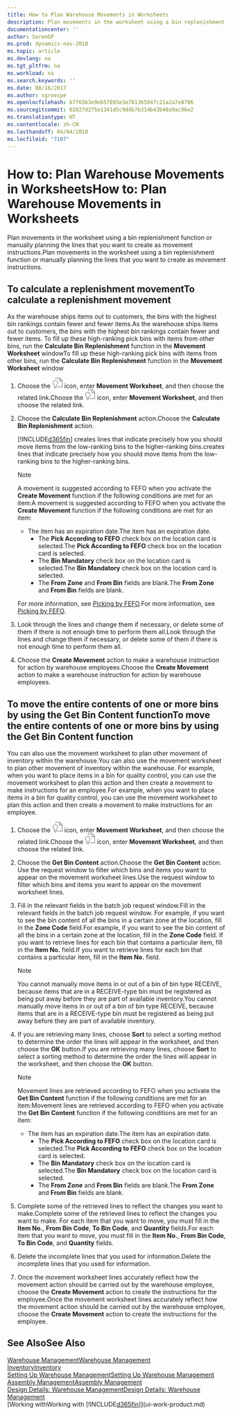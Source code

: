 ```yaml
---
title: How to Plan Warehouse Movements in Worksheets
description: Plan movements in the worksheet using a bin replenishment function or manually planning the lines that you want to create as movement instructions.
documentationcenter: ''
author: SorenGP
ms.prod: dynamics-nav-2018
ms.topic: article
ms.devlang: na
ms.tgt_pltfrm: na
ms.workload: na
ms.search.keywords: ''
ms.date: 08/16/2017
ms.author: sgroespe
ms.openlocfilehash: b7f63b3e9eb57893e3e781365847c21a2a7e8706
ms.sourcegitcommit: 02827d275e1341d5c9ddb7b314b43b48a9ac96e2
ms.translationtype: HT
ms.contentlocale: zh-CN
ms.lasthandoff: 04/04/2019
ms.locfileid: "7107"
---
```

# <a name="how-to-plan-warehouse-movements-in-worksheets"></a><span data-ttu-id="4e2ee-103">How to: Plan Warehouse Movements in Worksheets</span><span class="sxs-lookup"><span data-stu-id="4e2ee-103">How to: Plan Warehouse Movements in Worksheets</span></span>
<span data-ttu-id="4e2ee-104">Plan movements in the worksheet using a bin replenishment function or manually planning the lines that you want to create as movement instructions.</span><span class="sxs-lookup"><span data-stu-id="4e2ee-104">Plan movements in the worksheet using a bin replenishment function or manually planning the lines that you want to create as movement instructions.</span></span>  

## <a name="to-calculate-a-replenishment-movement"></a><span data-ttu-id="4e2ee-105">To calculate a replenishment movement</span><span class="sxs-lookup"><span data-stu-id="4e2ee-105">To calculate a replenishment movement</span></span>  
<span data-ttu-id="4e2ee-106">As the warehouse ships items out to customers, the bins with the highest bin rankings contain fewer and fewer items.</span><span class="sxs-lookup"><span data-stu-id="4e2ee-106">As the warehouse ships items out to customers, the bins with the highest bin rankings contain fewer and fewer items.</span></span> <span data-ttu-id="4e2ee-107">To fill up these high-ranking pick bins with items from other bins, run the **Calculate Bin Replenishment** function in the **Movement Worksheet** window</span><span class="sxs-lookup"><span data-stu-id="4e2ee-107">To fill up these high-ranking pick bins with items from other bins, run the **Calculate Bin Replenishment** function in the **Movement Worksheet** window</span></span>

1. <span data-ttu-id="4e2ee-108">Choose the ![Search for Page or Report](media/ui-search/search_small.png "Search for Page or Report icon") icon, enter **Movement Worksheet**, and then choose the related link.</span><span class="sxs-lookup"><span data-stu-id="4e2ee-108">Choose the ![Search for Page or Report](media/ui-search/search_small.png "Search for Page or Report icon") icon, enter **Movement Worksheet**, and then choose the related link.</span></span>  
2. <span data-ttu-id="4e2ee-109">Choose the **Calculate Bin Replenishment** action.</span><span class="sxs-lookup"><span data-stu-id="4e2ee-109">Choose the **Calculate Bin Replenishment** action.</span></span>  

   [!INCLUDE[d365fin](includes/d365fin_md.md)] <span data-ttu-id="4e2ee-110">creates lines that indicate precisely how you should move items from the low-ranking bins to the higher-ranking bins.</span><span class="sxs-lookup"><span data-stu-id="4e2ee-110">creates lines that indicate precisely how you should move items from the low-ranking bins to the higher-ranking bins.</span></span>  

   > [!NOTE]
   >  <span data-ttu-id="4e2ee-111">A movement is suggested according to FEFO when you activate the **Create Movement** function if the following conditions are met for an item:</span><span class="sxs-lookup"><span data-stu-id="4e2ee-111">A movement is suggested according to FEFO when you activate the **Create Movement** function if the following conditions are met for an item:</span></span>  
   > 
   > - <span data-ttu-id="4e2ee-112">The item has an expiration date.</span><span class="sxs-lookup"><span data-stu-id="4e2ee-112">The item has an expiration date.</span></span>  
   >   -   <span data-ttu-id="4e2ee-113">The **Pick According to FEFO** check box on the location card is selected.</span><span class="sxs-lookup"><span data-stu-id="4e2ee-113">The **Pick According to FEFO** check box on the location card is selected.</span></span>  
   >   -   <span data-ttu-id="4e2ee-114">The **Bin Mandatory** check box on the location card is selected.</span><span class="sxs-lookup"><span data-stu-id="4e2ee-114">The **Bin Mandatory** check box on the location card is selected.</span></span>  
   >   -   <span data-ttu-id="4e2ee-115">The **From Zone** and **From Bin** fields are blank.</span><span class="sxs-lookup"><span data-stu-id="4e2ee-115">The **From Zone** and **From Bin** fields are blank.</span></span>  

   <span data-ttu-id="4e2ee-116">For more information, see [Picking by FEFO](warehouse-picking-by-fefo.md).</span><span class="sxs-lookup"><span data-stu-id="4e2ee-116">For more information, see [Picking by FEFO](warehouse-picking-by-fefo.md).</span></span>  

3. <span data-ttu-id="4e2ee-117">Look through the lines and change them if necessary, or delete some of them if there is not enough time to perform them all.</span><span class="sxs-lookup"><span data-stu-id="4e2ee-117">Look through the lines and change them if necessary, or delete some of them if there is not enough time to perform them all.</span></span>  
4. <span data-ttu-id="4e2ee-118">Choose the **Create Movement** action to make a warehouse instruction for action by warehouse employees.</span><span class="sxs-lookup"><span data-stu-id="4e2ee-118">Choose the **Create Movement** action to make a warehouse instruction for action by warehouse employees.</span></span>  

## <a name="to-move-the-entire-contents-of-one-or-more-bins-by-using-the-get-bin-content-function"></a><span data-ttu-id="4e2ee-119">To move the entire contents of one or more bins by using the Get Bin Content function</span><span class="sxs-lookup"><span data-stu-id="4e2ee-119">To move the entire contents of one or more bins by using the Get Bin Content function</span></span>  
<span data-ttu-id="4e2ee-120">You can also use the movement worksheet to plan other movement of inventory within the warehouse.</span><span class="sxs-lookup"><span data-stu-id="4e2ee-120">You can also use the movement worksheet to plan other movement of inventory within the warehouse.</span></span> <span data-ttu-id="4e2ee-121">For example, when you want to place items in a bin for quality control, you can use the movement worksheet to plan this action and then create a movement to make instructions for an employee.</span><span class="sxs-lookup"><span data-stu-id="4e2ee-121">For example, when you want to place items in a bin for quality control, you can use the movement worksheet to plan this action and then create a movement to make instructions for an employee.</span></span>  

1. <span data-ttu-id="4e2ee-122">Choose the ![Search for Page or Report](media/ui-search/search_small.png "Search for Page or Report icon") icon, enter **Movement Worksheet**, and then choose the related link.</span><span class="sxs-lookup"><span data-stu-id="4e2ee-122">Choose the ![Search for Page or Report](media/ui-search/search_small.png "Search for Page or Report icon") icon, enter **Movement Worksheet**, and then choose the related link.</span></span>  
2. <span data-ttu-id="4e2ee-123">Choose the **Get Bin Content** action.</span><span class="sxs-lookup"><span data-stu-id="4e2ee-123">Choose the **Get Bin Content** action.</span></span> <span data-ttu-id="4e2ee-124">Use the request window to filter which bins and items you want to appear on the movement worksheet lines.</span><span class="sxs-lookup"><span data-stu-id="4e2ee-124">Use the request window to filter which bins and items you want to appear on the movement worksheet lines.</span></span>  
3. <span data-ttu-id="4e2ee-125">Fill in the relevant fields in the batch job request window.</span><span class="sxs-lookup"><span data-stu-id="4e2ee-125">Fill in the relevant fields in the batch job request window.</span></span> <span data-ttu-id="4e2ee-126">For example, if you want to see the bin content of all the bins in a certain zone at the location, fill in the **Zone Code** field.</span><span class="sxs-lookup"><span data-stu-id="4e2ee-126">For example, if you want to see the bin content of all the bins in a certain zone at the location, fill in the **Zone Code** field.</span></span> <span data-ttu-id="4e2ee-127">If you want to retrieve lines for each bin that contains a particular item, fill in the **Item No.** field.</span><span class="sxs-lookup"><span data-stu-id="4e2ee-127">If you want to retrieve lines for each bin that contains a particular item, fill in the **Item No.** field.</span></span>  

   > [!NOTE]  
   >  <span data-ttu-id="4e2ee-128">You cannot manually move items in or out of a bin of bin type RECEIVE, because items that are in a RECEIVE-type bin must be registered as being put away before they are part of available inventory.</span><span class="sxs-lookup"><span data-stu-id="4e2ee-128">You cannot manually move items in or out of a bin of bin type RECEIVE, because items that are in a RECEIVE-type bin must be registered as being put away before they are part of available inventory.</span></span>  

4. <span data-ttu-id="4e2ee-129">If you are retrieving many lines, choose **Sort** to select a sorting method to determine the order the lines will appear in the worksheet, and then choose the **OK** button.</span><span class="sxs-lookup"><span data-stu-id="4e2ee-129">If you are retrieving many lines, choose **Sort** to select a sorting method to determine the order the lines will appear in the worksheet, and then choose the **OK** button.</span></span>  

   > [!NOTE]
   >  <span data-ttu-id="4e2ee-130">Movement lines are retrieved according to FEFO when you activate the **Get Bin Content** function if the following conditions are met for an item:</span><span class="sxs-lookup"><span data-stu-id="4e2ee-130">Movement lines are retrieved according to FEFO when you activate the **Get Bin Content** function if the following conditions are met for an item:</span></span>  
   > 
   > - <span data-ttu-id="4e2ee-131">The item has an expiration date.</span><span class="sxs-lookup"><span data-stu-id="4e2ee-131">The item has an expiration date.</span></span>  
   >   -   <span data-ttu-id="4e2ee-132">The **Pick According to FEFO** check box on the location card is selected.</span><span class="sxs-lookup"><span data-stu-id="4e2ee-132">The **Pick According to FEFO** check box on the location card is selected.</span></span>  
   >   -   <span data-ttu-id="4e2ee-133">The **Bin Mandatory** check box on the location card is selected.</span><span class="sxs-lookup"><span data-stu-id="4e2ee-133">The **Bin Mandatory** check box on the location card is selected.</span></span>  
   >   -   <span data-ttu-id="4e2ee-134">The **From Zone** and **From Bin** fields are blank.</span><span class="sxs-lookup"><span data-stu-id="4e2ee-134">The **From Zone** and **From Bin** fields are blank.</span></span>  

5. <span data-ttu-id="4e2ee-135">Complete some of the retrieved lines to reflect the changes you want to make.</span><span class="sxs-lookup"><span data-stu-id="4e2ee-135">Complete some of the retrieved lines to reflect the changes you want to make.</span></span> <span data-ttu-id="4e2ee-136">For each item that you want to move, you must fill in the **Item No.**, **From Bin Code**, **To Bin Code**, and **Quantity** fields.</span><span class="sxs-lookup"><span data-stu-id="4e2ee-136">For each item that you want to move, you must fill in the **Item No.**, **From Bin Code**, **To Bin Code**, and **Quantity** fields.</span></span>  
6. <span data-ttu-id="4e2ee-137">Delete the incomplete lines that you used for information.</span><span class="sxs-lookup"><span data-stu-id="4e2ee-137">Delete the incomplete lines that you used for information.</span></span>  
7. <span data-ttu-id="4e2ee-138">Once the movement worksheet lines accurately reflect how the movement action should be carried out by the warehouse employee, choose the **Create Movement** action to create the instructions for the employee.</span><span class="sxs-lookup"><span data-stu-id="4e2ee-138">Once the movement worksheet lines accurately reflect how the movement action should be carried out by the warehouse employee, choose the **Create Movement** action to create the instructions for the employee.</span></span>  

## <a name="see-also"></a><span data-ttu-id="4e2ee-139">See Also</span><span class="sxs-lookup"><span data-stu-id="4e2ee-139">See Also</span></span>  
[<span data-ttu-id="4e2ee-140">Warehouse Management</span><span class="sxs-lookup"><span data-stu-id="4e2ee-140">Warehouse Management</span></span>](warehouse-manage-warehouse.md)  
[<span data-ttu-id="4e2ee-141">Inventory</span><span class="sxs-lookup"><span data-stu-id="4e2ee-141">Inventory</span></span>](inventory-manage-inventory.md)  
[<span data-ttu-id="4e2ee-142">Setting Up Warehouse Management</span><span class="sxs-lookup"><span data-stu-id="4e2ee-142">Setting Up Warehouse Management</span></span>](warehouse-setup-warehouse.md)     
[<span data-ttu-id="4e2ee-143">Assembly Management</span><span class="sxs-lookup"><span data-stu-id="4e2ee-143">Assembly Management</span></span>](assembly-assemble-items.md)    
[<span data-ttu-id="4e2ee-144">Design Details: Warehouse Management</span><span class="sxs-lookup"><span data-stu-id="4e2ee-144">Design Details: Warehouse Management</span></span>](design-details-warehouse-management.md)  
[<span data-ttu-id="4e2ee-145">Working with</span><span class="sxs-lookup"><span data-stu-id="4e2ee-145">Working with</span></span> [!INCLUDE[d365fin](includes/d365fin_md.md)]](ui-work-product.md)
